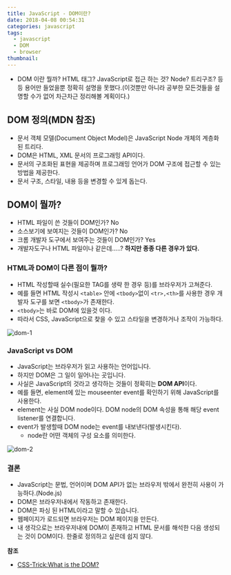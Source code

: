 ```yaml
---
title: JavaScript - DOM이란?
date: 2018-04-08 00:54:31
categories: javascript
tags:
  - javascript
  - DOM
  - browser
thumbnail:
---
```


- DOM 이란 뭘까? HTML 태그? JavaScript로 접근 하는 것? Node? 트리구조? 등등 용어만 들었을뿐 정확히 설명을 못했다.(이것뿐만 아니라 공부한 모든것들을 설명할 수가 없어 차근차근 정리해볼 계획이다.)

## DOM 정의(MDN 참조)

- 문서 객체 모델(Document Object Model)은 JavaScript Node 개체의 계층화된 트리다.
- DOM은 HTML, XML 문서의 프로그래밍 API이다.
- 문서의 구조화된 표현을 제공하며 프로그래밍 언어가 DOM 구조에 접근할 수 있는 방법을 제공한다.
- 문서 구조, 스타일, 내용 등을 변경할 수 있게 돕는다.

## DOM이 뭘까?

- HTML 파일이 쓴 것들이 DOM인가? No
- 소스보기에 보여지는 것들이 DOM인가? No
- 크롬 개발자 도구에서 보여주는 것들이 DOM인가? Yes
- 개발자도구나 HTML 파일이나 같은데.....? **하지만 종종 다른 경우가 있다.**

### HTML과 DOM이 다른 점이 뭘까?

- HTML 작성할때 실수(필요한 TAG를 생략 한 경우 등)를  브라우저가 고쳐준다.
- 예를 들면 HTML 작성시 `<table>` 안에 `<tbody>`없이 `<tr>,<th>`를 사용한 경우 개발자 도구를 보면 `<tbody>`가 존재한다.
- `<tbody>`는 바로 DOM에 있을것 이다.
- 따라서 CSS, JavaScript으로 찾을 수 있고 스타일을 변경하거나 조작이 가능하다.

![dom-1](/hexo/source/images/JavaScript/dom-1.png)

### JavaScript vs DOM

- JavaScript는 브라우저가 읽고 사용하는 언어입니다.
- 하지만 DOM은 그 일이 일어나는 곳입니다.
- 사실은 JavaScript의 것라고 생각하는 것들이 정확히는 **DOM API**이다.
- 예를 들면, element에 있는 mouseenter event를 확인하기 위해 JavaScript를 사용한다.
- element는 사실 DOM node이다. DOM node의 DOM 속성을 통해 해당 event listener를 연결합니다.
- event가 발생할때 DOM node는 event를 내보낸다(발생시킨다).
	- node란 어떤 객체의 구성 요소를 의미한다.

![dom-2](/hexo/source/images/JavaScript/dom-2.jpg)


### 결론

- JavaScript는 문법, 언어이며 DOM API가 없는 브라우저 밖에서 완전히 사용이 가능하다.(Node.js)
- DOM은 브라우저내에서 작동하고 존재한다.
- DOM은 파싱 된 HTML이라고 말할 수 있습니다.
- 웹페이지가 로드되면 브라우저는 DOM 페이지을 만든다.
- 내 생각으로는 브라우저내에 DOM이 존재하고 HTML 문서를 해석한 다음 생성되는 것이 DOM이다. 한줄로 정의하고 싶은데 쉽지 않다.

**참조**

 - [CSS-Trick:What is the DOM?](https://css-tricks.com/dom/)
